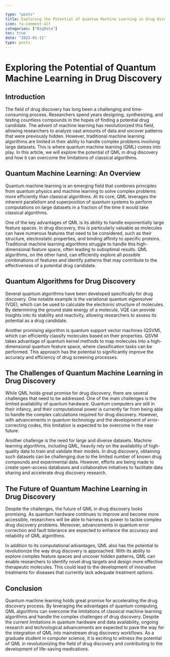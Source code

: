 ```yaml
---

type: "posts"
title: Exploring the Potential of Quantum Machine Learning in Drug Discovery
icon: fa-comment-alt
categories: ["BigData"]
toc: true
date: "2023-01-11"
type: posts
---
```





# Exploring the Potential of Quantum Machine Learning in Drug Discovery

## Introduction

The field of drug discovery has long been a challenging and time-consuming process. Researchers spend years designing, synthesizing, and testing countless compounds in the hopes of finding a potential drug candidate. The advent of machine learning has revolutionized this field, allowing researchers to analyze vast amounts of data and uncover patterns that were previously hidden. However, traditional machine learning algorithms are limited in their ability to handle complex problems involving large datasets. This is where quantum machine learning (QML) comes into play. In this article, we will explore the potential of QML in drug discovery and how it can overcome the limitations of classical algorithms.

## Quantum Machine Learning: An Overview

Quantum machine learning is an emerging field that combines principles from quantum physics and machine learning to solve complex problems more efficiently than classical algorithms. At its core, QML leverages the inherent parallelism and superposition of quantum systems to perform computations on large datasets in a fraction of the time it would take classical algorithms.

One of the key advantages of QML is its ability to handle exponentially large feature spaces. In drug discovery, this is particularly valuable as molecules can have numerous features that need to be considered, such as their structure, electrostatic properties, and binding affinity to specific proteins. Traditional machine learning algorithms struggle to handle this high-dimensional feature space, often leading to suboptimal results. QML algorithms, on the other hand, can efficiently explore all possible combinations of features and identify patterns that may contribute to the effectiveness of a potential drug candidate.

## Quantum Algorithms for Drug Discovery

Several quantum algorithms have been developed specifically for drug discovery. One notable example is the variational quantum eigensolver (VQE), which can be used to calculate the electronic structure of molecules. By determining the ground state energy of a molecule, VQE can provide insights into its stability and reactivity, allowing researchers to assess its potential as a drug candidate.

Another promising algorithm is quantum support vector machines (QSVM), which can efficiently classify molecules based on their properties. QSVM takes advantage of quantum kernel methods to map molecules into a high-dimensional quantum feature space, where classification tasks can be performed. This approach has the potential to significantly improve the accuracy and efficiency of drug screening processes.

## The Challenges of Quantum Machine Learning in Drug Discovery

While QML holds great promise for drug discovery, there are several challenges that need to be addressed. One of the main challenges is the limited availability of quantum hardware. Quantum computers are still in their infancy, and their computational power is currently far from being able to handle the complex calculations required for drug discovery. However, with advancements in quantum technology and the development of error-correcting codes, this limitation is expected to be overcome in the near future.

Another challenge is the need for large and diverse datasets. Machine learning algorithms, including QML, heavily rely on the availability of high-quality data to train and validate their models. In drug discovery, obtaining such datasets can be challenging due to the limited number of known drug compounds and experimental data. However, efforts are being made to create open-access databases and collaborative initiatives to facilitate data sharing and accelerate drug discovery research.

## The Future of Quantum Machine Learning in Drug Discovery

Despite the challenges, the future of QML in drug discovery looks promising. As quantum hardware continues to improve and become more accessible, researchers will be able to harness its power to tackle complex drug discovery problems. Moreover, advancements in quantum error correction and fault tolerance are expected to enhance the accuracy and reliability of QML algorithms.

In addition to its computational advantages, QML also has the potential to revolutionize the way drug discovery is approached. With its ability to explore complex feature spaces and uncover hidden patterns, QML can enable researchers to identify novel drug targets and design more effective therapeutic molecules. This could lead to the development of innovative treatments for diseases that currently lack adequate treatment options.

## Conclusion

Quantum machine learning holds great promise for accelerating the drug discovery process. By leveraging the advantages of quantum computing, QML algorithms can overcome the limitations of classical machine learning algorithms and handle the complex challenges of drug discovery. Despite the current limitations in quantum hardware and data availability, ongoing research and technological advancements are expected to pave the way for the integration of QML into mainstream drug discovery workflows. As a graduate student in computer science, it is exciting to witness the potential of QML in revolutionizing the field of drug discovery and contributing to the development of life-saving medications.